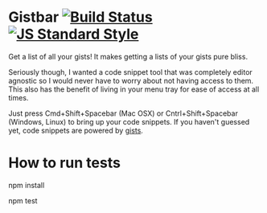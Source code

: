 
# Gistbar [![Build Status](https://travis-ci.org/davidlivingrooms/gistbar.svg?branch=master)](https://travis-ci.org/davidlivingrooms/gistbar) [![JS Standard Style](https://img.shields.io/badge/code%20style-standard-brightgreen.svg?style=flat)](https://github.com/feross/standard)

Get a list of all your gists! It makes getting a lists of your gists pure bliss.

Seriously though, I wanted a code snippet tool that was completely editor agnostic so I would never have to worry about not having access to them.
This also has the benefit of living in your menu tray for ease of access at all times.

Just press Cmd+Shift+Spacebar (Mac OSX) or Cntrl+Shift+Spacebar (Windows, Linux) to bring up your code snippets.
If you haven't guessed yet, code snippets are powered by [gists](https://help.github.com/articles/about-gists/).

# How to run tests
 npm install

 npm test
